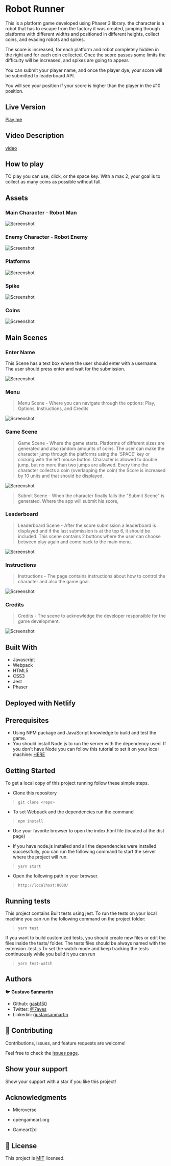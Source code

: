 # Robot Runner

This is a platform game developed using Phaser 3 library. the character is a robot that has to escape from the factory it was created, jumping through platforms with different widths and positioned in different heights, collect coins, and evading robots and spikes.

The score is increased, for each platform and robot completely hidden in the right and for each coin collected. Once the score passes some limits the difficulty will be increased, and spikes are going to appear.

You can submit your player name, and once the player dye, your score will be submitted to leaderboard API.

You will see your position if your score is higher than the player in the #10 position.

## Live Version 

[Play me](https://thirsty-mcnulty-d6efb3.netlify.app/)


## Video Description

[video](https://www.loom.com/share/63cfd2c941624e33ba7dac0db22fb777)
## How to play

TO play you can use, click, or the space key.
 With a max 2, your goal is to collect as many coins as possible without fall.

 ## Assets

 ### Main Character - Robot Man

![Screenshot](./src/assets/images/player.png)

### Enemy Character - Robot Enemy
![Screenshot](./src/assets/images/robotEnemy.png)

### Platforms

![Screenshot](./src/assets/images/platform.png)

### Spike

![Screenshot](./src/assets/images/Spike.png)

### Coins

![Screenshot](./src/assets/images/coin.png)

## Main Scenes

### Enter Name
 This Scene has a text box where the user should enter with a username. The user should press enter and wait for the submission. 

 ![Screenshot](./src/assets/images/entername.jpeg)

### Menu


> Menu Scene - Where you can navigate through the options: Play, Options, Instructions, and Credits

![Screenshot](./src/assets/images/menu.jpeg)


### Game Scene

> Game Scene - Where the game starts. Platforms of different sizes are generated and also random amounts of coins. The user can make the character jump through the platforms using the 'SPACE' key or clicking with the left mouse button. Character is allowed to double jump, but no more than two jumps are allowed. Every time the character collects a coin (overlapping the coin) the Score is increased by 10 units and that should be displayed.

![Screenshot](./src/assets/images/game.jpeg)



> Submit Scene - When the character finally falls the "Submit Scene" is generated. Where the app will submit his score, 

### Leaderboard

> Leaderboard Scene - After the score submission a leaderboard is displayed and if the last submission is at the top 6, it should be included. This scene contains 2 buttons where the user can choose between play again and come back to the main menu.

![Screenshot](./src/assets/images/leaderboard.jpeg)

### Instructions

> Instructions - The page contains instructions about how to control the character and also the game goal.

![Screenshot](./src/assets/images/instrutctions.jpeg)

### Credits

> Credits - The scene to acknowledge the developer responsible for the game development.

![Screenshot](./src/assets/images/credits.jpeg)

## Built With

- Javascript
- Webpack
- HTML5
- CSS3
- Jest
- Phaser

## Deployed with Netlify

## Prerequisites

- Using NPM package and JavaScript knowledge to build and test the game.
- You should install Node.js to run the server with the dependency used. If you don't have Node you can follow this tutorial to set it on your local machine: [HERE](https://www.w3schools.com/nodejs/default.asp)


## Getting Started

To get a local copy of this project running follow these simple steps.

- Clone this repository
 > `git clone <repo>`

- To set Webpack and the dependencies run the command
> `npm install`
- Use your favorite browser to open the index.html file (located at the dist page)

- If you have node.js installed and all the dependencies were installed successfully, you can run the following command to start the server where the project will run.

> `yarn start`

- Open the following path in your browser.

> `http://localhost:8000/`

## Running tests

This project contains Built tests using jest. To run the tests on your local machine you can run the following command on the project folder:
 > `yarn test`

 If you want to build customized tests, you should create new files or edit the files inside the tests/ folder.
 The tests files should be always named with the extension .test.js
 To set the watch mode and keep tracking the tests continuously while you build it you can run
> `yarn test-watch`


## Authors

:bird: **Gustavo Sanmartin** 

- Github: [gasb150](https://github.com/gasb150)
- Twitter: [@7aves](https://twitter.com/7aves)
- Linkedin: [gustavsanmartin](https://www.linkedin.com/in/gustavsanmartin/)


## 🤝 Contributing

Contributions, issues, and feature requests are welcome!

Feel free to check the [issues page](issues/).


## Show your support

Show your support with a star if you like this project!

## Acknowledgments

- Microverse

- opengameart.org

- Gameart2d

## 📝 License

<p>This project is <a href="LICENSE">MIT</a> licensed.</p>